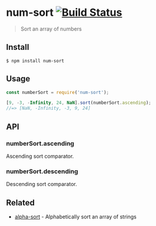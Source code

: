 # num-sort [![Build Status](https://travis-ci.com/sindresorhus/num-sort.svg?branch=master)](https://travis-ci.com/github/sindresorhus/num-sort)

> Sort an array of numbers

## Install

```
$ npm install num-sort
```

## Usage

```js
const numberSort = require('num-sort');

[9, -3, -Infinity, 24, NaN].sort(numberSort.ascending);
//=> [NaN, -Infinity, -3, 9, 24]
```

## API

### numberSort.ascending

Ascending sort comparator.

### numberSort.descending

Descending sort comparator.

## Related

- [alpha-sort](https://github.com/sindresorhus/alpha-sort) - Alphabetically sort an array of strings

